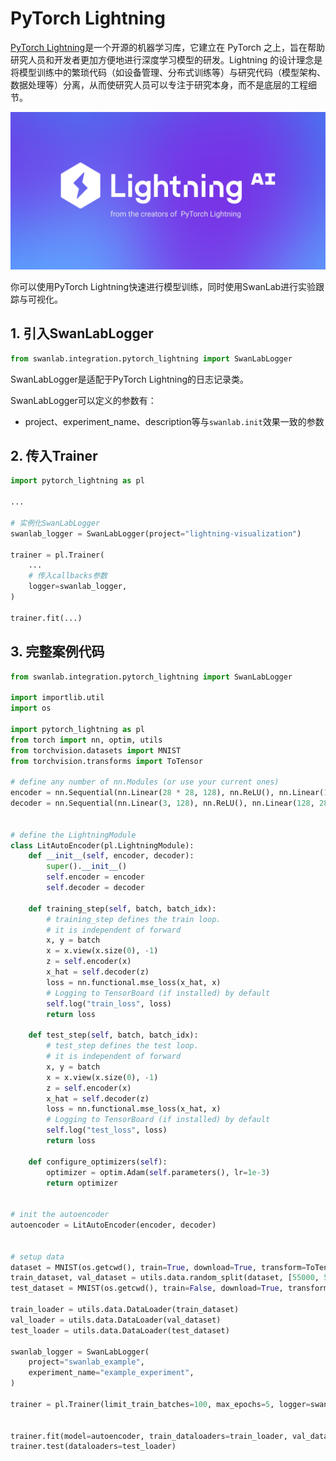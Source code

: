 # PyTorch Lightning

[PyTorch Lightning](https://github.com/Lightning-AI/pytorch-lightning)是一个开源的机器学习库，它建立在 PyTorch 之上，旨在帮助研究人员和开发者更加方便地进行深度学习模型的研发。Lightning 的设计理念是将模型训练中的繁琐代码（如设备管理、分布式训练等）与研究代码（模型架构、数据处理等）分离，从而使研究人员可以专注于研究本身，而不是底层的工程细节。

![pytorch-lightning-image](/assets/ig-pytorch-lightning.png)

你可以使用PyTorch Lightning快速进行模型训练，同时使用SwanLab进行实验跟踪与可视化。

## 1. 引入SwanLabLogger

```python
from swanlab.integration.pytorch_lightning import SwanLabLogger
```

SwanLabLogger是适配于PyTorch Lightning的日志记录类。

SwanLabLogger可以定义的参数有：

- project、experiment_name、description等与`swanlab.init`效果一致的参数

## 2. 传入Trainer

```python (6,11)
import pytorch_lightning as pl

...

# 实例化SwanLabLogger
swanlab_logger = SwanLabLogger(project="lightning-visualization")

trainer = pl.Trainer(
    ...
    # 传入callbacks参数
    logger=swanlab_logger,
)

trainer.fit(...)
```

## 3. 完整案例代码

```python (1,65,70)
from swanlab.integration.pytorch_lightning import SwanLabLogger

import importlib.util
import os

import pytorch_lightning as pl
from torch import nn, optim, utils
from torchvision.datasets import MNIST
from torchvision.transforms import ToTensor

# define any number of nn.Modules (or use your current ones)
encoder = nn.Sequential(nn.Linear(28 * 28, 128), nn.ReLU(), nn.Linear(128, 3))
decoder = nn.Sequential(nn.Linear(3, 128), nn.ReLU(), nn.Linear(128, 28 * 28))


# define the LightningModule
class LitAutoEncoder(pl.LightningModule):
    def __init__(self, encoder, decoder):
        super().__init__()
        self.encoder = encoder
        self.decoder = decoder

    def training_step(self, batch, batch_idx):
        # training_step defines the train loop.
        # it is independent of forward
        x, y = batch
        x = x.view(x.size(0), -1)
        z = self.encoder(x)
        x_hat = self.decoder(z)
        loss = nn.functional.mse_loss(x_hat, x)
        # Logging to TensorBoard (if installed) by default
        self.log("train_loss", loss)
        return loss

    def test_step(self, batch, batch_idx):
        # test_step defines the test loop.
        # it is independent of forward
        x, y = batch
        x = x.view(x.size(0), -1)
        z = self.encoder(x)
        x_hat = self.decoder(z)
        loss = nn.functional.mse_loss(x_hat, x)
        # Logging to TensorBoard (if installed) by default
        self.log("test_loss", loss)
        return loss

    def configure_optimizers(self):
        optimizer = optim.Adam(self.parameters(), lr=1e-3)
        return optimizer


# init the autoencoder
autoencoder = LitAutoEncoder(encoder, decoder)


# setup data
dataset = MNIST(os.getcwd(), train=True, download=True, transform=ToTensor())
train_dataset, val_dataset = utils.data.random_split(dataset, [55000, 5000])
test_dataset = MNIST(os.getcwd(), train=False, download=True, transform=ToTensor())

train_loader = utils.data.DataLoader(train_dataset)
val_loader = utils.data.DataLoader(val_dataset)
test_loader = utils.data.DataLoader(test_dataset)

swanlab_logger = SwanLabLogger(
    project="swanlab_example",
    experiment_name="example_experiment",
)

trainer = pl.Trainer(limit_train_batches=100, max_epochs=5, logger=swanlab_logger)


trainer.fit(model=autoencoder, train_dataloaders=train_loader, val_dataloaders=val_loader)
trainer.test(dataloaders=test_loader)

```